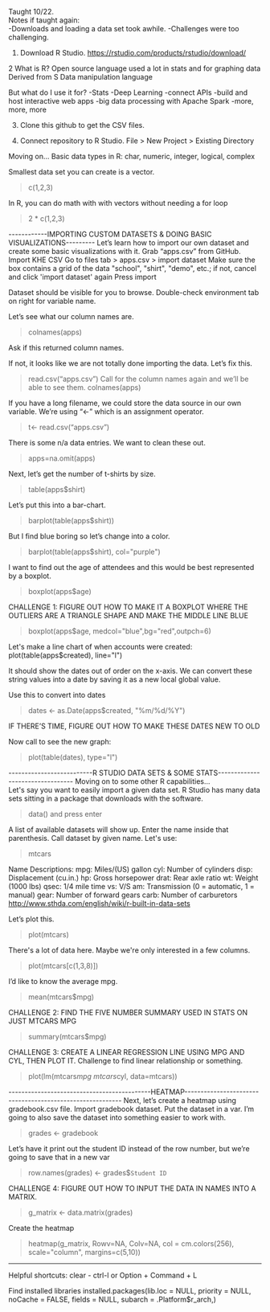 Taught 10/22.  
Notes if taught again:  
-Downloads and loading a data set took awhile. 
-Challenges were too challenging. 

1. Download R Studio.
https://rstudio.com/products/rstudio/download/
  
  2 What is R?
  Open source language used a lot in stats and for graphing data
Derived from S
Data manipulation language

But what do I use it for? 
  -Stats
-Deep Learning
-connect APIs
-build and host interactive web apps
-big data processing with Apache Spark
-more, more, more

3. Clone this github to get the CSV files.

4. Connect repository to R Studio. File > New Project > Existing Directory


Moving on...
Basic data types in R:
  char, numeric, integer, logical, complex

Smallest data set you can create is a vector.
> c(1,2,3)

In R, you can do math with with vectors without needing a for loop
> 2 * c(1,2,3)


  
  ------------IMPORTING CUSTOM DATASETS & DOING BASIC VISUALIZATIONS---------
  Let’s learn how to import our own dataset and create some basic visualizations with it. Grab “apps.csv” from GitHub.
Import KHE CSV
Go to files tab > apps.csv > import dataset
Make sure the box contains a grid of the data "school", "shirt", "demo", etc.; if not, cancel and click 'import dataset' again
Press import

Dataset should be visible for you to browse. Double-check environment tab on right for variable name. 

Let’s see what our column names are. 
>	colnames(apps)

Ask if this returned column names.

If not, it looks like we are not totally done importing the data. Let’s fix this. 
>	read.csv(“apps.csv”)
Call for the column names again and we’ll be able to see them.
>	colnames(apps)

If you have a long filename, we could store the data source in our own variable. We’re using “<-” which is an assignment operator.
>	t<- read.csv(“apps.csv”)

There is some n/a data entries. We want to clean these out.  
>	apps=na.omit(apps)


Next, let’s get the number of t-shirts by size.
>	table(apps$shirt)

Let’s put this into a bar-chart.  
>	barplot(table(apps$shirt))

But I find blue boring so let’s change into a color. 
>	barplot(table(apps$shirt), col="purple")

I want to find out the age of attendees and this would be best represented by a boxplot.
>	boxplot(apps$age)

CHALLENGE 1: FIGURE OUT HOW TO MAKE IT A BOXPLOT WHERE THE OUTLIERS ARE A TRIANGLE SHAPE AND MAKE THE MIDDLE LINE BLUE
>	boxplot(apps$age, medcol="blue",bg="red",outpch=6)  

Let's make a line chart of when accounts were created:
  plot(table(apps$created), line="l")
  
It should show the dates out of order on the x-axis. We can convert these string values into a date by saving it as a new local global value.

Use this to convert into dates
 >	dates <- as.Date(apps$created, "%m/%d/%Y")

IF THERE’S TIME, FIGURE OUT HOW TO MAKE THESE DATES NEW TO OLD
  
Now call to see the new graph:
>	plot(table(dates), type="l")
  
--------------------------R STUDIO DATA SETS & SOME STATS---------------------------------
Moving on to some other R capabilities...  
Let's say you want to easily import a given data set. R Studio has many data sets sitting in a package that downloads with the software.
>	data()              and press enter

A list of available datasets will show up. Enter the name inside that parenthesis.
Call dataset by given name. Let's use:
>	mtcars

Name Descriptions:
mpg: Miles/(US) gallon
cyl: Number of cylinders
disp: Displacement (cu.in.)
hp: Gross horsepower
drat: Rear axle ratio
wt: Weight (1000 lbs)
qsec: 1/4 mile time
vs: V/S
am: Transmission (0 = automatic, 1 = manual)
gear: Number of forward gears
carb: Number of carburetors
http://www.sthda.com/english/wiki/r-built-in-data-sets

Let’s plot this.
 >	plot(mtcars)

There's a lot of data here. Maybe we're only interested in a few columns. 
>	plot(mtcars[c(1,3,8)])

I’d like to know the average mpg. 
>	mean(mtcars$mpg)

CHALLENGE 2: FIND THE FIVE NUMBER SUMMARY USED IN STATS ON JUST MTCARS MPG
> 	summary(mtcars$mpg)

CHALLENGE 3: CREATE A LINEAR REGRESSION LINE USING MPG AND CYL, THEN PLOT IT. 
Challenge to find linear relationship or something.  
> plot(lm(mtcars$mpg~mtcars$cyl, data=mtcars))

--------------------------------------------HEATMAP----------------------------------------------------------
Next, let’s create a heatmap using gradebook.csv file. Import gradebook dataset. 
Put the dataset in a var. I’m going to also save the dataset into something easier to work with.
>	 grades <- gradebook

Let’s have it print out the student ID instead of the row number, but we’re going to save that in a new var
> 	row.names(grades) <- grades$`Student ID`

CHALLENGE 4: FIGURE OUT HOW TO INPUT THE DATA IN NAMES INTO A MATRIX. 
>	g_matrix <- data.matrix(grades)

Create the heatmap
>	heatmap(g_matrix, Rowv=NA, Colv=NA, col = cm.colors(256), scale="column", margins=c(5,10))


--------------------------------------------------------------------------------------------------------------------
Helpful shortcuts:
clear - ctrl-l or Option + Command + L

Find installed libraries
installed.packages(lib.loc = NULL, priority = NULL,
                   noCache = FALSE, fields = NULL,
                   subarch = .Platform$r_arch,)
